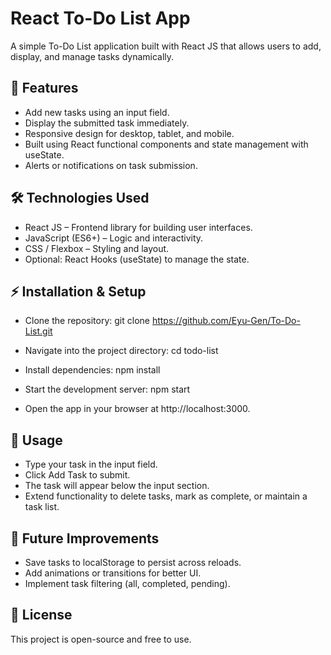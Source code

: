 # React To-Do List App

A simple To-Do List application built with React JS that allows users to add, display, and manage tasks dynamically.

## 🌟 Features

- Add new tasks using an input field.
- Display the submitted task immediately.
- Responsive design for desktop, tablet, and mobile.
- Built using React functional components and state management with useState.
- Alerts or notifications on task submission.

## 🛠 Technologies Used

- React JS – Frontend library for building user interfaces.
- JavaScript (ES6+) – Logic and interactivity.
- CSS / Flexbox – Styling and layout.
- Optional: React Hooks (useState) to manage the state.

## ⚡ Installation & Setup

- Clone the repository:
git clone https://github.com/Eyu-Gen/To-Do-List.git

- Navigate into the project directory:
cd todo-list

- Install dependencies:
npm install

- Start the development server:
npm start

- Open the app in your browser at http://localhost:3000.

## 📌 Usage

- Type your task in the input field.
- Click Add Task to submit.
- The task will appear below the input section.
- Extend functionality to delete tasks, mark as complete, or maintain a task list.

## 🔧 Future Improvements

- Save tasks to localStorage to persist across reloads.
- Add animations or transitions for better UI.
- Implement task filtering (all, completed, pending).

## 📄 License

This project is open-source and free to use.
